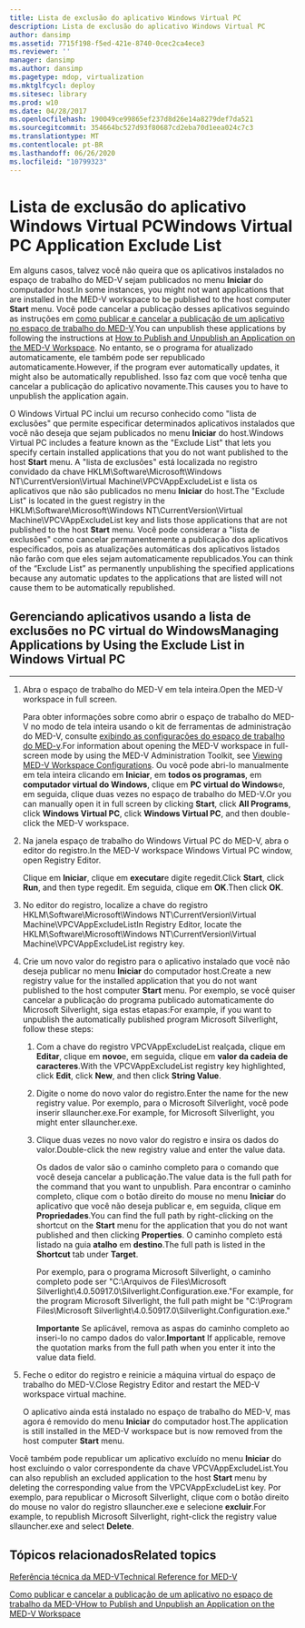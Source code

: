 ```yaml
---
title: Lista de exclusão do aplicativo Windows Virtual PC
description: Lista de exclusão do aplicativo Windows Virtual PC
author: dansimp
ms.assetid: 7715f198-f5ed-421e-8740-0cec2ca4ece3
ms.reviewer: ''
manager: dansimp
ms.author: dansimp
ms.pagetype: mdop, virtualization
ms.mktglfcycl: deploy
ms.sitesec: library
ms.prod: w10
ms.date: 04/28/2017
ms.openlocfilehash: 190049ce99865ef237d8d26e14a8279def7da521
ms.sourcegitcommit: 354664bc527d93f80687cd2eba70d1eea024c7c3
ms.translationtype: MT
ms.contentlocale: pt-BR
ms.lasthandoff: 06/26/2020
ms.locfileid: "10799323"
---
```

# <span data-ttu-id="9098e-103">Lista de exclusão do aplicativo Windows Virtual PC</span><span class="sxs-lookup"><span data-stu-id="9098e-103">Windows Virtual PC Application Exclude List</span></span>


<span data-ttu-id="9098e-104">Em alguns casos, talvez você não queira que os aplicativos instalados no espaço de trabalho do MED-V sejam publicados no menu **Iniciar** do computador host.</span><span class="sxs-lookup"><span data-stu-id="9098e-104">In some instances, you might not want applications that are installed in the MED-V workspace to be published to the host computer **Start** menu.</span></span> <span data-ttu-id="9098e-105">Você pode cancelar a publicação desses aplicativos seguindo as instruções em [como publicar e cancelar a publicação de um aplicativo no espaço de trabalho do MED-V](how-to-publish-and-unpublish-an-application-on-the-med-v-workspace.md).</span><span class="sxs-lookup"><span data-stu-id="9098e-105">You can unpublish these applications by following the instructions at [How to Publish and Unpublish an Application on the MED-V Workspace](how-to-publish-and-unpublish-an-application-on-the-med-v-workspace.md).</span></span> <span data-ttu-id="9098e-106">No entanto, se o programa for atualizado automaticamente, ele também pode ser republicado automaticamente.</span><span class="sxs-lookup"><span data-stu-id="9098e-106">However, if the program ever automatically updates, it might also be automatically republished.</span></span> <span data-ttu-id="9098e-107">Isso faz com que você tenha que cancelar a publicação do aplicativo novamente.</span><span class="sxs-lookup"><span data-stu-id="9098e-107">This causes you to have to unpublish the application again.</span></span>

<span data-ttu-id="9098e-108">O Windows Virtual PC inclui um recurso conhecido como "lista de exclusões" que permite especificar determinados aplicativos instalados que você não deseja que sejam publicados no menu **Iniciar** do host.</span><span class="sxs-lookup"><span data-stu-id="9098e-108">Windows Virtual PC includes a feature known as the "Exclude List" that lets you specify certain installed applications that you do not want published to the host **Start** menu.</span></span> <span data-ttu-id="9098e-109">A "lista de exclusões" está localizada no registro convidado da chave HKLM\\Software\\Microsoft\\Windows NT\\CurrentVersion\\Virtual Machine\\VPCVAppExcludeList e lista os aplicativos que não são publicados no menu **Iniciar** do host.</span><span class="sxs-lookup"><span data-stu-id="9098e-109">The "Exclude List" is located in the guest registry in the HKLM\\Software\\Microsoft\\Windows NT\\CurrentVersion\\Virtual Machine\\VPCVAppExcludeList key and lists those applications that are not published to the host **Start** menu.</span></span> <span data-ttu-id="9098e-110">Você pode considerar a "lista de exclusões" como cancelar permanentemente a publicação dos aplicativos especificados, pois as atualizações automáticas dos aplicativos listados não farão com que eles sejam automaticamente republicados.</span><span class="sxs-lookup"><span data-stu-id="9098e-110">You can think of the “Exclude List” as permanently unpublishing the specified applications because any automatic updates to the applications that are listed will not cause them to be automatically republished.</span></span>

## <span data-ttu-id="9098e-111">Gerenciando aplicativos usando a lista de exclusões no PC virtual do Windows</span><span class="sxs-lookup"><span data-stu-id="9098e-111">Managing Applications by Using the Exclude List in Windows Virtual PC</span></span>


****

1.  <span data-ttu-id="9098e-112">Abra o espaço de trabalho do MED-V em tela inteira.</span><span class="sxs-lookup"><span data-stu-id="9098e-112">Open the MED-V workspace in full screen.</span></span>

    <span data-ttu-id="9098e-113">Para obter informações sobre como abrir o espaço de trabalho do MED-V no modo de tela inteira usando o kit de ferramentas de administração do MED-V, consulte [exibindo as configurações do espaço de trabalho do MED-v](viewing-med-v-workspace-configurations.md#bkmk-fullscreen).</span><span class="sxs-lookup"><span data-stu-id="9098e-113">For information about opening the MED-V workspace in full-screen mode by using the MED-V Administration Toolkit, see [Viewing MED-V Workspace Configurations](viewing-med-v-workspace-configurations.md#bkmk-fullscreen).</span></span> <span data-ttu-id="9098e-114">Ou você pode abri-lo manualmente em tela inteira clicando em **Iniciar**, em **todos os programas**, em **computador virtual do Windows**, clique em **PC virtual do Windows**e, em seguida, clique duas vezes no espaço de trabalho do MED-V.</span><span class="sxs-lookup"><span data-stu-id="9098e-114">Or you can manually open it in full screen by clicking **Start**, click **All Programs**, click **Windows Virtual PC**, click **Windows Virtual PC**, and then double-click the MED-V workspace.</span></span>

2.  <span data-ttu-id="9098e-115">Na janela espaço de trabalho do Windows Virtual PC do MED-V, abra o editor do registro.</span><span class="sxs-lookup"><span data-stu-id="9098e-115">In the MED-V workspace Windows Virtual PC window, open Registry Editor.</span></span>

    <span data-ttu-id="9098e-116">Clique em **Iniciar**, clique em **executar**e digite regedit.</span><span class="sxs-lookup"><span data-stu-id="9098e-116">Click **Start**, click **Run**, and then type regedit.</span></span> <span data-ttu-id="9098e-117">Em seguida, clique em **OK**.</span><span class="sxs-lookup"><span data-stu-id="9098e-117">Then click **OK**.</span></span>

3.  <span data-ttu-id="9098e-118">No editor do registro, localize a chave do registro HKLM\\Software\\Microsoft\\Windows NT\\CurrentVersion\\Virtual Machine\\VPCVAppExcludeList</span><span class="sxs-lookup"><span data-stu-id="9098e-118">In Registry Editor, locate the HKLM\\Software\\Microsoft\\Windows NT\\CurrentVersion\\Virtual Machine\\VPCVAppExcludeList registry key.</span></span>

4.  <span data-ttu-id="9098e-119">Crie um novo valor do registro para o aplicativo instalado que você não deseja publicar no menu **Iniciar** do computador host.</span><span class="sxs-lookup"><span data-stu-id="9098e-119">Create a new registry value for the installed application that you do not want published to the host computer **Start** menu.</span></span> <span data-ttu-id="9098e-120">Por exemplo, se você quiser cancelar a publicação do programa publicado automaticamente do Microsoft Silverlight, siga estas etapas:</span><span class="sxs-lookup"><span data-stu-id="9098e-120">For example, if you want to unpublish the automatically published program Microsoft Silverlight, follow these steps:</span></span>

    1.  <span data-ttu-id="9098e-121">Com a chave do registro VPCVAppExcludeList realçada, clique em **Editar**, clique em **novo**e, em seguida, clique em **valor da cadeia de caracteres**.</span><span class="sxs-lookup"><span data-stu-id="9098e-121">With the VPCVAppExcludeList registry key highlighted, click **Edit**, click **New**, and then click **String Value**.</span></span>

    2.  <span data-ttu-id="9098e-122">Digite o nome do novo valor do registro.</span><span class="sxs-lookup"><span data-stu-id="9098e-122">Enter the name for the new registry value.</span></span> <span data-ttu-id="9098e-123">Por exemplo, para o Microsoft Silverlight, você pode inserir sllauncher.exe.</span><span class="sxs-lookup"><span data-stu-id="9098e-123">For example, for Microsoft Silverlight, you might enter sllauncher.exe.</span></span>

    3.  <span data-ttu-id="9098e-124">Clique duas vezes no novo valor do registro e insira os dados do valor.</span><span class="sxs-lookup"><span data-stu-id="9098e-124">Double-click the new registry value and enter the value data.</span></span>

        <span data-ttu-id="9098e-125">Os dados de valor são o caminho completo para o comando que você deseja cancelar a publicação.</span><span class="sxs-lookup"><span data-stu-id="9098e-125">The value data is the full path for the command that you want to unpublish.</span></span> <span data-ttu-id="9098e-126">Para encontrar o caminho completo, clique com o botão direito do mouse no menu **Iniciar** do aplicativo que você não deseja publicar e, em seguida, clique em **Propriedades**.</span><span class="sxs-lookup"><span data-stu-id="9098e-126">You can find the full path by right-clicking on the shortcut on the **Start** menu for the application that you do not want published and then clicking **Properties**.</span></span> <span data-ttu-id="9098e-127">O caminho completo está listado na guia **atalho** em **destino**.</span><span class="sxs-lookup"><span data-stu-id="9098e-127">The full path is listed in the **Shortcut** tab under **Target**.</span></span>

        <span data-ttu-id="9098e-128">Por exemplo, para o programa Microsoft Silverlight, o caminho completo pode ser "C:\\Arquivos de Files\\Microsoft Silverlight\\4.0.50917.0\\Silverlight.Configuration.exe."</span><span class="sxs-lookup"><span data-stu-id="9098e-128">For example, for the program Microsoft Silverlight, the full path might be "C:\\Program Files\\Microsoft Silverlight\\4.0.50917.0\\Silverlight.Configuration.exe."</span></span>

        <span data-ttu-id="9098e-129">**Importante**  Se aplicável, remova as aspas do caminho completo ao inseri-lo no campo dados do valor.</span><span class="sxs-lookup"><span data-stu-id="9098e-129">**Important** If applicable, remove the quotation marks from the full path when you enter it into the value data field.</span></span>

         

5.  <span data-ttu-id="9098e-130">Feche o editor do registro e reinicie a máquina virtual do espaço de trabalho do MED-V.</span><span class="sxs-lookup"><span data-stu-id="9098e-130">Close Registry Editor and restart the MED-V workspace virtual machine.</span></span>

    <span data-ttu-id="9098e-131">O aplicativo ainda está instalado no espaço de trabalho do MED-V, mas agora é removido do menu **Iniciar** do computador host.</span><span class="sxs-lookup"><span data-stu-id="9098e-131">The application is still installed in the MED-V workspace but is now removed from the host computer **Start** menu.</span></span>

<span data-ttu-id="9098e-132">Você também pode republicar um aplicativo excluído no menu **Iniciar** do host excluindo o valor correspondente da chave VPCVAppExcludeList.</span><span class="sxs-lookup"><span data-stu-id="9098e-132">You can also republish an excluded application to the host **Start** menu by deleting the corresponding value from the VPCVAppExcludeList key.</span></span> <span data-ttu-id="9098e-133">Por exemplo, para republicar o Microsoft Silverlight, clique com o botão direito do mouse no valor do registro sllauncher.exe e selecione **excluir**.</span><span class="sxs-lookup"><span data-stu-id="9098e-133">For example, to republish Microsoft Silverlight, right-click the registry value sllauncher.exe and select **Delete**.</span></span>

## <span data-ttu-id="9098e-134">Tópicos relacionados</span><span class="sxs-lookup"><span data-stu-id="9098e-134">Related topics</span></span>


[<span data-ttu-id="9098e-135">Referência técnica da MED-V</span><span class="sxs-lookup"><span data-stu-id="9098e-135">Technical Reference for MED-V</span></span>](technical-reference-for-med-v.md)

[<span data-ttu-id="9098e-136">Como publicar e cancelar a publicação de um aplicativo no espaço de trabalho da MED-V</span><span class="sxs-lookup"><span data-stu-id="9098e-136">How to Publish and Unpublish an Application on the MED-V Workspace</span></span>](how-to-publish-and-unpublish-an-application-on-the-med-v-workspace.md)

 

 





